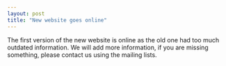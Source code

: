 ```yaml
---
layout: post
title: "New website goes online"
---
```


The first version of the new website is online as the old one had too much outdated information. We will add more information, if you are missing something, please contact us using the mailing lists.
